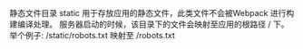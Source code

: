 静态文件目录 static 用于存放应用的静态文件，此类文件不会被Webpack 进行构建编译处理。 服务器启动的时候，该目录下的文件会映射至应用的根路径 / 下。
举个例子: /static/robots.txt 映射至 /robots.txt
